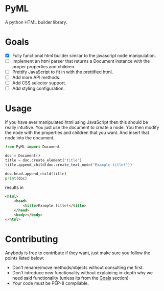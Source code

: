 # PyML
A python HTML builder library.


# Goals
- [x] Fully functional html builder similar to the javascript node manipulation.
- [ ] Implement an html parser that returns a Document instance with the proper properties and children.
- [ ] Prettify JavaScript to fit in with the prettified html.
- [ ] Add more API methods.
- [ ] Add CSS selector support.
- [ ] Add styling configuration.

# Usage
If you have ever manipulated html using JavaScript then this should be really intuitive.
You just use the document to create a node.
You then modify the node with the properties and children that you want.
And insert that node into the document.

```python
from PyML import Document

doc = Document()
title = doc.create_element("title")
title.append_child(doc.create_text_node("Example title!"))

doc.head.append_child(title)
print(doc)
```
results in
```html
<html>
    <head>
        <title>Example title!</title>
    </head>
    <body></body>
</html>
```


# Contributing
Anybody is free to contribute if they want, just make sure you follow the points listed below:
- Don't rename/move methods/objects without consulting me first.
- Don't introduce new functionality without explaining in-depth why we need said functionality (unless its from the [Goals](#goals) section)
- Your code must be PEP-8 compliable.
